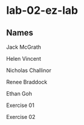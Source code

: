 # lab-02-ez-lab

## Names<br>

Jack McGrath

Helen Vincent

Nicholas Challinor

Renee Braddock

Ethan Goh

Exercise 01

Exercise 02
